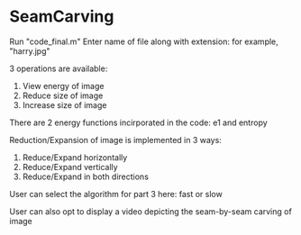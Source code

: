 # SeamCarving

Run "code_final.m"
Enter name of file along with extension: for example, "harry.jpg"

3 operations are available:
1. View energy of image
2. Reduce size of image
3. Increase size of image

There are 2 energy functions incirporated in the code: e1 and entropy

Reduction/Expansion of image is implemented in 3 ways:
1. Reduce/Expand horizontally
2. Reduce/Expand vertically
3. Reduce/Expand in both directions

User can select the algorithm for part 3 here: fast or slow

User can also opt to display a video depicting the seam-by-seam carving of image



